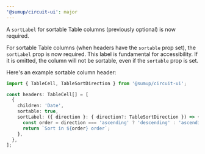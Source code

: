 ```yaml
---
'@sumup/circuit-ui': major
---
```


A `sortLabel` for sortable Table columns (previously optional) is now required.

For sortable Table columns (when headers have the `sortable` prop set), the `sortLabel` prop is now required. This label is fundamental for accessibility. If it is omitted, the column will not be sortable, even if the `sortable` prop is set.

Here's an example sortable column header:

```ts
import { TableCell, TableSortDirection } from '@sumup/circuit-ui';

const headers: TableCell[] = [
  {
    children: 'Date',
    sortable: true,
    sortLabel: ({ direction }: { direction?: TableSortDirection }) => {
      const order = direction === 'ascending' ? 'descending' : 'ascending';
      return `Sort in ${order} order`;
    },
  },
];
```
